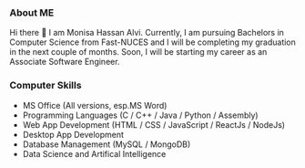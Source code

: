### About ME
Hi there 👋 I am Monisa Hassan Alvi.
Currently, I am pursuing Bachelors in Computer Science from Fast-NUCES and I will be completing my graduation in the next couple of months. 
Soon, I will be starting my career as an Associate Software Engineer.

### Computer Skills
- MS Office (All versions, esp.MS Word)
- Programming Languages (C / C++ / Java / Python / Assembly)
- Web App Development (HTML / CSS / JavaScript / ReactJs / NodeJs)
- Desktop App Development
- Database Management (MySQL / MongoDB)
- Data Science and Artifical Intelligence
<!--
**MonisaHassanAlvi/MonisaHassanAlvi** is a ✨ _special_ ✨ repository because its `README.md` (this file) appears on your GitHub profile.

Here are some ideas to get you started:

- 🔭 I’m currently working on ...
- 🌱 I’m currently learning ...
- 👯 I’m looking to collaborate on ...
- 🤔 I’m looking for help with ...
- 💬 Ask me about ...
- 📫 How to reach me: ...
- 😄 Pronouns: ...
- ⚡ Fun fact: ...
-->
